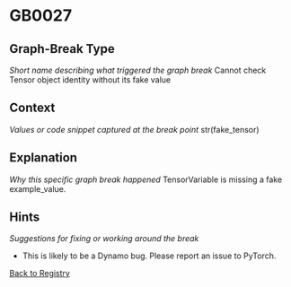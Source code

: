 # GB0027

## Graph-Break Type
*Short name describing what triggered the graph break*
Cannot check Tensor object identity without its fake value

## Context
*Values or code snippet captured at the break point*
str(fake_tensor)

## Explanation
*Why this specific graph break happened*
TensorVariable is missing a fake example_value.

## Hints
*Suggestions for fixing or working around the break*
- This is likely to be a Dynamo bug. Please report an issue to PyTorch.



[Back to Registry](../index.md)
